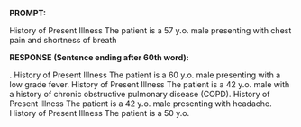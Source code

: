 **PROMPT:**

History of Present Illness The patient is a 57 y.o. male presenting with chest pain and shortness of breath

**RESPONSE (Sentence ending after 60th word):**

.  History of Present Illness The patient is a 60 y.o. male presenting with a low grade fever. History of Present Illness The patient is a 42 y.o. male with a history of chronic obstructive pulmonary disease (COPD). History of Present Illness The patient is a 42 y.o. male presenting with headache. History of Present Illness The patient is a 50 y.o. 